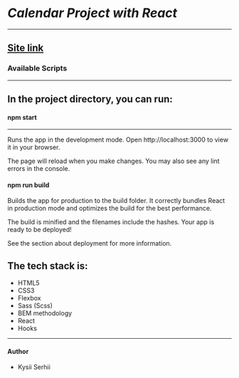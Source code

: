 # ___Calendar Project with React___
---
[Site link](http://127.0.0.1:5500/src/index.html)
---

### Available Scripts
---
In the project directory, you can run:
---
#### __npm start__
---
Runs the app in the development mode.
Open http://localhost:3000 to view it in your browser.

The page will reload when you make changes.
You may also see any lint errors in the console.

#### __npm run build__
Builds the app for production to the build folder.
It correctly bundles React in production mode and optimizes the build for the best performance.

The build is minified and the filenames include the hashes.
Your app is ready to be deployed!

See the section about deployment for more information.

The tech stack is:
---
+ HTML5
+ CSS3
+ Flexbox
+ Sass (Scss)
+ BEM methodology
+ React
+ Hooks
---
#### __Author__
+ Kysii Serhii
